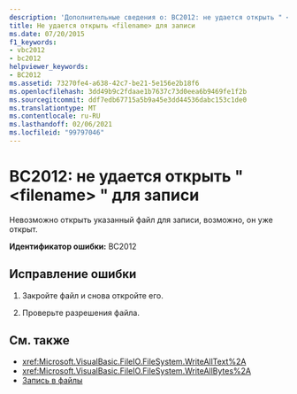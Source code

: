 ```yaml
---
description: 'Дополнительные сведения о: BC2012: не удается открыть " <filename> " для записи'
title: Не удается открыть <filename> для записи
ms.date: 07/20/2015
f1_keywords:
- vbc2012
- bc2012
helpviewer_keywords:
- BC2012
ms.assetid: 73270fe4-a638-42c7-be21-5e156e2b18f6
ms.openlocfilehash: 3dd49b9c2fdaae1b7637c73d0eea6b9469fe1f2b
ms.sourcegitcommit: ddf7edb67715a5b9a45e3dd44536dabc153c1de0
ms.translationtype: MT
ms.contentlocale: ru-RU
ms.lasthandoff: 02/06/2021
ms.locfileid: "99797046"
---
```

# <a name="bc2012-cant-open-filename-for-writing"></a>BC2012: не удается открыть " \<filename> " для записи

Невозможно открыть указанный файл для записи, возможно, он уже открыт.

 **Идентификатор ошибки:** BC2012

## <a name="to-correct-this-error"></a>Исправление ошибки

1. Закройте файл и снова откройте его.

2. Проверьте разрешения файла.

## <a name="see-also"></a>См. также

- <xref:Microsoft.VisualBasic.FileIO.FileSystem.WriteAllText%2A>
- <xref:Microsoft.VisualBasic.FileIO.FileSystem.WriteAllBytes%2A>
- [Запись в файлы](../../developing-apps/programming/drives-directories-files/writing-to-files.md)
